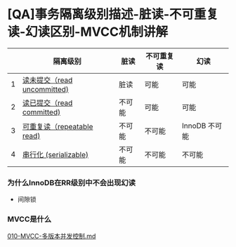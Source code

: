 # [QA]事务隔离级别描述-脏读-不可重复读-幻读区别-MVCC机制讲解

|      | 隔离级别                                              | 脏读   | 不可重复读 | 幻读          |
| ---- | ----------------------------------------------------- | ------ | ---------- | ------------- |
| 1    | [读未提交（read uncommitted)](01-read-uncommitted.md) | 脏读   | 可能       | 可能          |
| 2    | [读已提交（read committed)](01-read-uncommitted.md)   | 不可能 | 可能       | 可能          |
| 3    | [可重复读（repeatable read)](03-repeatable-read.md)   | 不可能 | 不可能     | InnoDB 不可能 |
| 4    | [串行化 (serializable)](04-serializable.md)           | 不可能 | 不可能     | 不可能        |

### 为什么InnoDB在RR级别中不会出现幻读

- 间隙锁

### MVCC是什么

 [010-MVCC-多版本并发控制.md](../../13-persistence/01-MySQL/03-事务和锁/010-MVCC-多版本并发控制.md) 

